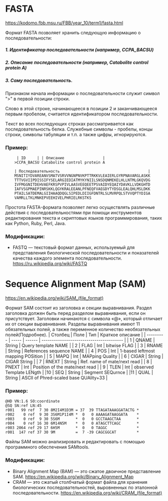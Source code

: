 # FASTA
https://kodomo.fbb.msu.ru/FBB/year_10/term1/fasta.html

Формат FASTA позволяет хранить следующую информацию о последовательности:
##### 1. Идентификатор последовательности (например, CCPA_BACSU)
##### 2. Описание последовательности (например, Catabolite control protein A)
##### 3. Саму последовательность.
#### 
Признаком начала информации о последовательности служит символ ">" в первой позиции строки.

Слово в этой строке, начинающееся в позиции 2 и заканчивающееся первым пробелом, считается идентификатором последовательности.

Тeкст во всех последующих строках рассматривается как последовательность белка. Служебные символы - пробелы, концы строки, символы табуляции и т.п. а также цифры, игнорируются.

### Пример: 
```
	 | ID     | | Описание                 |
	>CCPA_BACSU Catabolite control protein A
	
	| Последовательность                                       |
	MSNITIYDVAREANVSMATVSRVVNGNPNVKPTTRKKVLEAIERLGYRPNAVARGLASKK
	TTTVGVIIPDISSIFYSELARGIEDIATMYKYNIILSNSDQNMEKELHLLNTMLGKQVDG
	IVFMGGNITDEHVAEFKRSPVPIVLAASVEEQEETPSVAIDYEQAIYDAVKLLVDKGHTD
	IAFVSGPMAEPINRSKKLQGYKRALEEANLPFNEQFVAEGDYTYDSGLEALQHLMSLDKK
	PTAILSATDEMALGIIHAAQDQGLSIPEDLDIIGFDNTRLSLMVRPQLSTVVQPTYDIGA
	VAMRLLTKLMNKEPVEEHIVELPHRIELRKSTKS
```
Простота FASTA-формата позволяет легко осуществлять различные действия с последовательностями при помощи инструментов редактирования текста и скриптовых языков программирования, таких как Python, Ruby, Perl, Java.

### Модификации:
-	FASTQ — текстовый формат данных, используемый для представления биологической последовательности и показателей качества каждого элемента последовательности. 
https://ru.wikipedia.org/wiki/FASTQ

# Sequence Alignment Map (SAM)
https://en.wikipedia.org/wiki/SAM_(file_format)

Формат SAM состоит из заголовка и секции выравнивания. Раздел заголовка должен быть перед разделом выравнивания, если он присутствует. Заголовки начинаются с символа «@», который отличает их от секции выравнивания. Разделы выравнивания имеют 11 обязательных полей, а также переменное количество необязательных полей(Подробнее). 
| Столбец   | Поле  | Тип    |	Краткое описание                        |
| --------- | ----- | ------ | ---------------------------------------- |
| 1         | QNAME | String | Query template NAME                      | 
| 2         | FLAG  | Int    | bitwise FLAG                             |
| 3         | RNAME | String | References sequence NAME                 |
| 4         | POS   | Int    | 1-based leftmost mapping POSition       |
| 5         | MAPQ  | Int    | MAPping Quality                          |
| 6         | CIGAR | String | CIGAR String                             |
| 7         | RNEXT | String | Ref. name of mate/next read              |
| 8         | PNEXT | Int    | Position of the mate/next read           |
| 9         | TLEN  | Int    | observed Template LENgth                 |
|10         | SEQ   | String | Segment SEQurnce                         |
|11         | QUAL  | String | ASCII of Phred-scaled base QUAlity+33    |

### Пример:
```
@HD VN:1.6 SO:coordinate 
@SQ SN:ref LN:45 
r001   99 ref  7 30	8M2I4M1D3M = 37  39	TTAGATAAAGGATACTG *	
r002    0 ref  9 30	3S6M1P1I4M *  0   0	AAAAGATAAGGATA    *	
r003    0 ref  9 30	5S6M	   *  0   0	GCCTAAGCTAA	      * 
r004    0 ref 16 30	6M14N5M	   *  0   0	ATAGCTTCAGC	      *	
r003 2064 ref 29 17	6H5M	   *  0   0	TAGGC	          *	
r001  147 ref 37 30	9M	       =  7	-39	CAGCGGCAT	      *	
```
Файлы SAM можно анализировать и редактировать с помощью программного обеспечения SAMtools.

### Модификации:
-	Binary Alignment Map (BAM) — это сжатое двоичное представление SAM.
https://en.wikipedia.org/wiki/Binary_Alignment_Map
-	CRAM — это сжатый столбчатый формат файла для хранения биологических последовательностей, выровненных по эталонной последовательности.
https://en.wikipedia.org/wiki/CRAM_(file_format)
